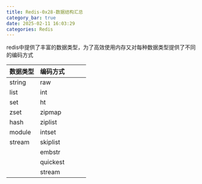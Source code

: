 ```yaml
---
title: Redis-0x28-数据结构汇总
category_bar: true
date: 2025-02-11 16:03:29
categories: Redis
---
```


redis中提供了丰富的数据类型，为了高效使用内存又对每种数据类型提供了不同的编码方式

| 数据类型 | 编码方式 |      |      |      |
| -------- | -------- | ---- | ---- | ---- |
| string   | raw      |      |      |      |
| list     | int      |      |      |      |
| set      | ht       |      |      |      |
| zset     | zipmap   |      |      |      |
| hash     | ziplist  |      |      |      |
| module   | intset   |      |      |      |
| stream   | skiplist |      |      |      |
|          | embstr   |      |      |      |
|          | quickest |      |      |      |
|          | stream   |      |      |      |

